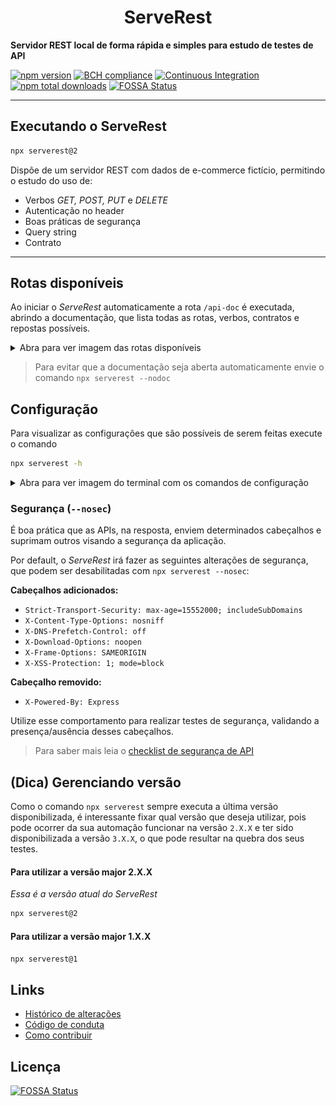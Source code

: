 
<h1 align="center">ServeRest</h1>

**Servidor REST local de forma rápida e simples para estudo de testes de API**

[![npm version](https://badge.fury.io/js/serverest.svg)](https://npmjs.com/package/serverest)
[![BCH compliance](https://bettercodehub.com/edge/badge/PauloGoncalvesBH/serverest?branch=master)](https://bettercodehub.com/results/PauloGoncalvesBH/serverest)
[![Continuous Integration](https://github.com/PauloGoncalvesBH/serverest/workflows/Continuous%20Integration/badge.svg)](https://github.com/PauloGoncalvesBH/serverest/actions)
[![npm total downloads](https://img.shields.io/npm/dt/serverest.svg)](https://npmjs.com/package/serverest)
[![FOSSA Status](https://app.fossa.io/api/projects/git%2Bgithub.com%2FPauloGoncalvesBH%2Fserverest.svg?type=shield)](https://app.fossa.io/projects/git%2Bgithub.com%2FPauloGoncalvesBH%2Fserverest?ref=badge_shield)

---

## Executando o ServeRest

```sh
npx serverest@2
```

Dispõe de um servidor REST com dados de e-commerce fictício, permitindo o estudo do uso de:
- Verbos *GET, POST, PUT* e *DELETE*
- Autenticação no header
- Boas práticas de segurança
- Query string
- Contrato

---

## Rotas disponíveis

Ao iniciar o _ServeRest_ automaticamente a rota `/api-doc` é executada, abrindo a documentação, que lista todas as rotas, verbos, contratos e repostas possíveis.

<details><summary>Abra para ver imagem das rotas disponíveis</summary>

<img alt="Lista de rotas disponibilizdas pelo ServeRest" src="./img/rotas.png" height="700">

---

</details>

> Para evitar que a documentação seja aberta automaticamente envie o comando `npx serverest --nodoc`

## Configuração

Para visualizar as configurações que são possíveis de serem feitas execute o comando

```sh
npx serverest -h
```

<details><summary>Abra para ver imagem do terminal com os comandos de configuração</summary>

![Informação de opções e exemplos fornecidos no terminal](./img/terminalHelp.png)

</details>

### Segurança (`--nosec`)

É boa prática que as APIs, na resposta, enviem determinados cabeçalhos e suprimam outros visando a segurança da aplicação.

Por default, o _ServeRest_ irá fazer as seguintes alterações de segurança, que podem ser desabilitadas com `npx serverest --nosec`:

**Cabeçalhos adicionados:**
- `Strict-Transport-Security: max-age=15552000; includeSubDomains`
- `X-Content-Type-Options: nosniff`
- `X-DNS-Prefetch-Control: off`
- `X-Download-Options: noopen`
- `X-Frame-Options: SAMEORIGIN`
- `X-XSS-Protection: 1; mode=block`

**Cabeçalho removido:**
- `X-Powered-By: Express`

Utilize esse comportamento para realizar testes de segurança, validando a presença/ausência desses cabeçalhos.

> Para saber mais leia o [checklist de segurança de API](https://github.com/shieldfy/API-Security-Checklist#api-security-checklist)

## (Dica) Gerenciando versão

Como o comando `npx serverest` sempre executa a última versão disponibilizada, é interessante fixar qual versão que deseja utilizar, pois pode ocorrer da sua automação funcionar na versão `2.X.X` e ter sido disponibilizada a versão `3.X.X`, o que pode resultar na quebra dos seus testes.

#### Para utilizar a versão major 2.X.X

_Essa é a versão atual do ServeRest_

```sh
npx serverest@2
```

#### Para utilizar a versão major 1.X.X

```sh
npx serverest@1
```

## Links

- [Histórico de alterações](/CHANGELOG.md)
- [Código de conduta](/CODE_OF_CONDUCT.md)
- [Como contribuir](/CONTRIBUTING.md)

## Licença

[![FOSSA Status](https://app.fossa.io/api/projects/git%2Bgithub.com%2FPauloGoncalvesBH%2Fserverest.svg?type=large)](https://app.fossa.io/projects/git%2Bgithub.com%2FPauloGoncalvesBH%2Fserverest?ref=badge_large)
